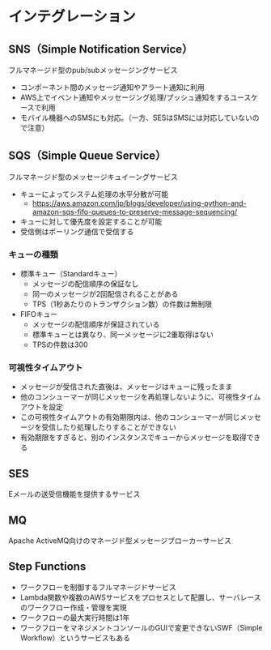 # インテグレーション

## SNS（Simple Notification Service）
フルマネージド型のpub/subメッセージングサービス

* コンポーネント間のメッセージ通知やアラート通知に利用
* AWS上でイベント通知やメッセージング処理/プッシュ通知をするユースケースで利用
* モバイル機器へのSMSにも対応。（一方、SESはSMSには対応していないので注意）

## SQS（Simple Queue Service）
フルマネージド型のメッセージキュイーングサービス

* キューによってシステム処理の水平分散が可能
  - https://aws.amazon.com/jp/blogs/developer/using-python-and-amazon-sqs-fifo-queues-to-preserve-message-sequencing/
* キューに対して優先度を設定することが可能
* 受信側はポーリング通信で受信する

### キューの種類
* 標準キュー（Standardキュー）
  - メッセージの配信順序の保証なし
  - 同一のメッセージが2回配信されることがある
  - TPS（1秒あたりのトランザクション数）の件数は無制限
* FIFOキュー
  - メッセージの配信順序が保証されている
  - 標準キューとは異なり、同一メッセージに2重取得はない
  - TPSの件数は300

### 可視性タイムアウト
* メッセージが受信された直後は、メッセージはキューに残ったまま
* 他のコンシューマーが同じメッセージを再処理しないように、可視性タイムアウトを設定
* この可視性タイムアウトの有効期限内は、他のコンシューマーが同じメッセージを受信したり処理したりすることができない
* 有効期限をすぎると、別のインスタンスでキューからメッセージを取得できる

## SES
Eメールの送受信機能を提供するサービス

## MQ
Apache ActiveMQ向けのマネージド型メッセージブローカーサービス

## Step Functions
* ワークフローを制御するフルマネージドサービス
* Lambda関数や複数のAWSサービスをプロセスとして配置し、サーバレースのワークフロー作成・管理を実現
* ワークフローの最大実行時間は1年
* ワークフローをマネジメントコンソールのGUIで変更できないSWF（Simple Workflow）というサービスもある
